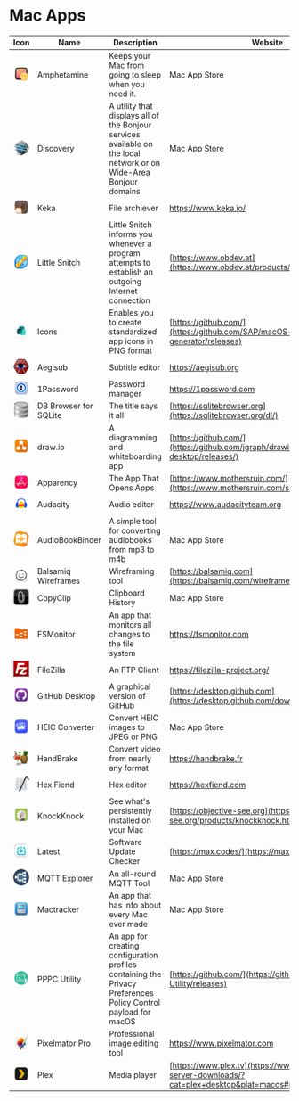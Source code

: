# Mac Apps

| Icon  | Name | Description | Website |
| ----- | ---- | ------- | ------- |
| ![](/icons/Amphetamine.png) | Amphetamine | Keeps your Mac from going to sleep when you need it. | Mac App Store |
| ![](/icons/Discovery.png) | Discovery | A utility that displays all of the Bonjour services available on the local network or on Wide-Area Bonjour domains | Mac App Store |
| ![](/icons/Keka.png) | Keka | File archiever | https://www.keka.io/ |
| ![](/icons/Little%20Snitch.png) | Little Snitch | Little Snitch informs you whenever a program attempts to establish an outgoing Internet connection | [https://www.obdev.at](https://www.obdev.at/products/littlesnitch/) |
| ![](/icons/Icons.png) | Icons | Enables you to create standardized app icons in PNG format | [https://github.com/](https://github.com/SAP/macOS-icon-generator/releases) |
| ![](/icons/Aegisub.png) | Aegisub | Subtitle editor | https://aegisub.org |
| ![](/icons/1Password.png) | 1Password | Password manager | https://1password.com |
| ![](/icons/DB%20Browser%20for%20SQLite.png) | DB Browser for SQLite | The title says it all | [https://sqlitebrowser.org](https://sqlitebrowser.org/dl/) |
| ![](/icons/draw.io.png) | draw.io | A diagramming and whiteboarding app | [https://github.com/](https://github.com/jgraph/drawio-desktop/releases/) |
| ![](/icons/Apparency.png) | Apparency | The App That Opens Apps | [https://www.mothersruin.com/](https://www.mothersruin.com/software/Apparency/) |
| ![](/icons/Audacity.png) | Audacity | Audio editor | https://www.audacityteam.org |
| ![](/icons/AudioBookBinder.png) | AudioBookBinder | A simple tool for converting audiobooks from mp3 to m4b | Mac App Store |
| ![](/icons/Balsamiq%20Wireframes.png) | Balsamiq Wireframes | Wireframing tool | [https://balsamiq.com](https://balsamiq.com/wireframes/desktop/) |
| ![](/icons/CopyClip.png) | CopyClip | Clipboard History | Mac App Store |
| ![](/icons/FSMonitor.png) | FSMonitor | An app that monitors all changes to the file system | https://fsmonitor.com |
| ![](/icons/FileZilla.png) | FileZilla | An FTP Client | https://filezilla-project.org/ |
| ![](/icons/GitHub%20Desktop.png) | GitHub Desktop | A graphical version of GitHub | [https://desktop.github.com](https://desktop.github.com/download/) |
| ![](/icons/HEIC%20Converter.png) | HEIC Converter | Convert HEIC images to JPEG or PNG | Mac App Store |
| ![](/icons/HandBrake.png) | HandBrake | Convert video from nearly any format | https://handbrake.fr |
| ![](/icons/Hex%20Fiend.png) | Hex Fiend | Hex editor | https://hexfiend.com |
| ![](/icons/KnockKnock.png) | KnockKnock | See what's persistently installed on your Mac | [https://objective-see.org](https://objective-see.org/products/knockknock.html) |
| ![](/icons/Latest.png) | Latest | Software Update Checker | [https://max.codes/](https://max.codes/latest/) |
| ![](/icons/MQTT%20Explorer.png) | MQTT Explorer | An all-round MQTT Tool | Mac App Store |
| ![](/icons/Mactracker.png) | Mactracker | An app that has info about every Mac ever made | Mac App Store |
| ![](/icons/PPPC%20Utility.png) | PPPC Utility | An app for creating configuration profiles containing the Privacy Preferences Policy Control payload for macOS | [https://github.com/](https://github.com/jamf/PPPC-Utility/releases) |
| ![](/icons/Pixelmator%20Pro.png) | Pixelmator Pro | Professional image editing tool | https://www.pixelmator.com |
| ![](/icons/Plex.png) | Plex | Media player | [https://www.plex.tv](https://www.plex.tv/media-server-downloads/?cat=plex+desktop&plat=macos#plex-app) |
